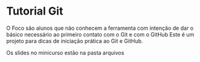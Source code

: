 ﻿# Tutorial Git
O Foco são alunos que não conhecem a ferramenta com intenção de dar o básico necessário ao primeiro contato com o Git e com o GitHub
Este é um projeto para dicas de iniciação prática ao Git e GitHub.

Os slides no minicurso estão na pasta arquivos